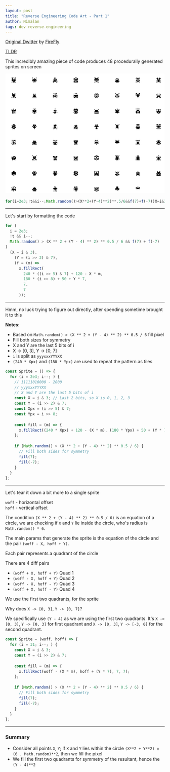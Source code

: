 ```yaml
---
layout: post
title: "Reverse Engineering Code Art - Part 1"
author: Nimalan
tags: dev reverse-engineering
---
```


[Original Dwitter](https://www.dwitter.net/d/3078) by [FireFly](https://www.dwitter.net/u/FireFly)

[TLDR](#summary)

This incredibly amazing piece of code produces 48 procedurally generated sprites on screen

![Sprite sheet screenshot](/assets/images/screenshot_sprite.png)

```js
for(i=2e3;!t&&i--;Math.random()>(X**2+(Y-4)**2)**.5/6&&f(7)+f(-7))X=i&3,Y=i>>2&7,f=m=>x.fillRect(240*(i>>5&7)+120-X*m,180*(i>>8)+50+Y*7,7,7)
```

---

Let's start by formatting the code

```js
for (
  i = 2e3;
  !t && i--;
  Math.random() > (X ** 2 + (Y - 4) ** 2) ** 0.5 / 6 && f(7) + f(-7)
)
  (X = i & 3),
    (Y = (i >> 2) & 7),
    (f = (m) =>
      x.fillRect(
        240 * ((i >> 5) & 7) + 120 - X * m,
        180 * (i >> 8) + 50 + Y * 7,
        7,
        7
      ));
```

---

Hmm, no luck trying to figure out directly, after spending sometime brought it to this

**Notes:**
- Based on `Math.random() > (X ** 2 + (Y - 4) ** 2) ** 0.5 / 6` fill pixel
- Fill both sizes for symmetry
- X and Y are the last 5 bits of i
- X -> [0, 3], Y -> [0, 7]
- `i` is split as `yyyxxxYYYXX`
- `(240 * Xpx)` and `(180 * Ypx)` are used to repeat the pattern as tiles


```js
const Sprite = () => {
  for (i = 2e3; i--; ) {
    // 11111010000 - 2000
    // yyyxxxYYYXX
    // X and Y are the last 5 bits of i
    const X = i & 3; // Last 2 bits, so X is 0, 1, 2, 3
    const Y = (i >> 2) & 7;
    const Xpx = (i >> 5) & 7;
    const Ypx = i >> 8;
    
    const fill = (m) => {
      x.fillRect((240 * Xpx) + 120 - (X * m), (180 * Ypx) + 50 + (Y * 7), 7, 7);
    };

    if (Math.random() > (X ** 2 + (Y - 4) ** 2) ** 0.5 / 6) {
      // Fill both sides for symmetry
      fill(7);
      fill(-7);
    }
  }
};
```

---

Let's tear it down a bit more to a single sprite

`woff` - horizontal offset  
`hoff` - vertical offset

The condition `(X ** 2 + (Y - 4) ** 2) ** 0.5 / 6)` is an equation of a circle, we are checking if `X` and `Y` lie inside the circle, who's radius is `Math.random() * 6`.

The main params that generate the sprite is the equation of the circle
and the pair `(woff - X, hoff + Y)`.

Each pair represents a quadrant of the circle

There are 4 diff pairs

- `(woff + X, hoff + Y)` Quad 1
- `(woff - X, hoff + Y)` Quad 2
- `(woff - X, hoff - Y)` Quad 3
- `(woff + X, hoff - Y)` Quad 4

We use the first two quadrants, for the sprite

Why does `X -> [0, 3]`, `Y -> [0, 7]`?

We specifically use `(Y - 4)` as we are using the first two quadrants. It's `X -> [0, 3]`, `Y -> [0, 3]` for first quadrant and `X -> [0, 3]`, `Y -> [-3, 0]` for the second quadrant.

```js
const Sprite = (woff, hoff) => {
  for (i = 31; i--; ) {
    const X = i & 3;
    const Y = (i >> 2) & 7;

    const fill = (m) => {
      x.fillRect(woff - (X * m), hoff + (Y * 7), 7, 7);
    };

    if (Math.random() > (X ** 2 + (Y - 4) ** 2) ** 0.5 / 6) {
      // Fill both sides for symmetry
      fill(7);
      fill(-7);
    }
  }
};
```

---

### Summary

- Consider all points `X`, `Y`; if `X` and `Y` lies within the circle `(X**2 + Y**2) = (6 . Math.random)**2`, then we fill the pixel
- We fill the first two quadrants for symmetry of the resultant, hence the `(Y - 4)**2`

